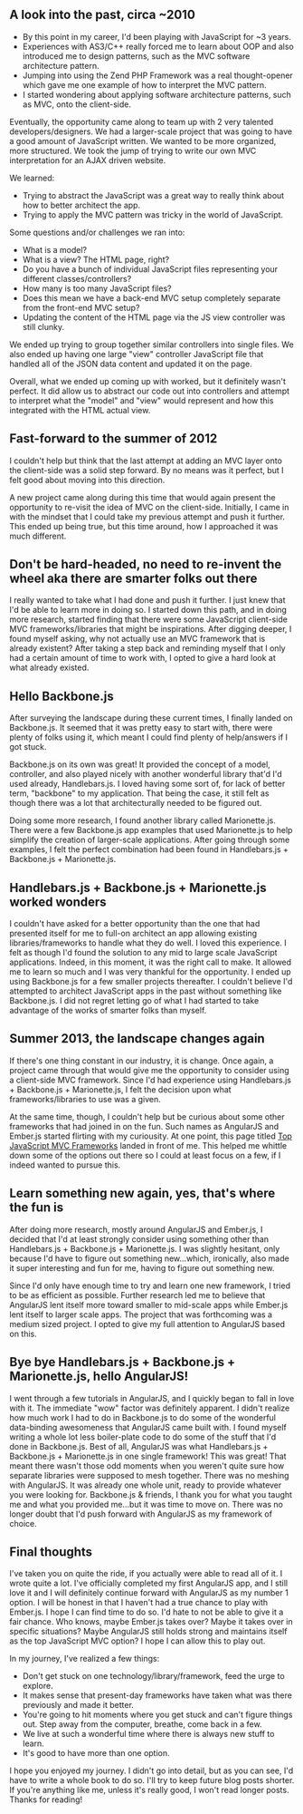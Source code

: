 ## A look into the past, circa ~2010

 - By this point in my career, I'd been playing with JavaScript for ~3 years. 
 - Experiences with AS3/C++ really forced me to learn about OOP and also introduced me to design patterns, such as the MVC software architecture pattern.
 - Jumping into using the Zend PHP Framework was a real thought-opener which gave me one example of how to interpret the MVC pattern.
 - I started wondering about applying software architecture patterns, such as MVC, onto the client-side.

Eventually, the opportunity came along to team up with 2 very talented developers/designers. We had a larger-scale project that was going to have a good amount of JavaScript written. We wanted to be more organized, more structured. We took the jump of trying to write our own MVC interpretation for an AJAX driven website.

We learned:

 - Trying to abstract the JavaScript was a great way to really think about how to better architect the app.
 - Trying to apply the MVC pattern was tricky in the world of JavaScript.

Some questions and/or challenges we ran into:

 - What is a model?
 - What is a view? The HTML page, right?
 - Do you have a bunch of individual JavaScript files representing your different classes/controllers?
 - How many is too many JavaScript files?
 - Does this mean we have a back-end MVC setup completely separate from the front-end MVC setup?
 - Updating the content of the HTML page via the JS view controller was still clunky.

We ended up trying to group together similar controllers into single files. We also ended up having one large "view" controller JavaScript file that handled all of the JSON data content and updated it on the page.

Overall, what we ended up coming up with worked, but it definitely wasn't perfect. It did allow us to abstract our code out into controllers and attempt to interpret what the "model" and "view" would represent and how this integrated with the HTML actual view.

## Fast-forward to the summer of 2012

I couldn't help but think that the last attempt at adding an MVC layer onto the client-side was a solid step forward. By no means was it perfect, but I felt good about moving into this direction.

A new project came along during this time that would again present the opportunity to re-visit the idea of MVC on the client-side. Initially, I came in with the mindset that I could take my previous attempt and push it further. This ended up being true, but this time around, how I approached it was much different.

## Don't be hard-headed, no need to re-invent the wheel aka there are smarter folks out there

I really wanted to take what I had done and push it further. I just knew that I'd be able to learn more in doing so. I started down this path, and in doing more research, started finding that there were some JavaScript client-side MVC frameworks/libraries that might be inspirations. After digging deeper, I found myself asking, why not actually use an MVC framework that is already existent? After taking a step back and reminding myself that I only had a certain amount of time to work with, I opted to give a hard look at what already existed.

## Hello Backbone.js

After surveying the landscape during these current times, I finally landed on Backbone.js. It seemed that it was pretty easy to start with, there were plenty of folks using it, which meant I could find plenty of help/answers if I got stuck.

Backbone.js on its own was great! It provided the concept of a model, controller, and also played nicely with another wonderful library that'd I'd used already, Handlebars.js. I loved having some sort of, for lack of better term, "backbone" to my application. That being the case, it still felt as though there was a lot that architecturally needed to be figured out.

Doing some more research, I found another library called Marionette.js. There were a few Backbone.js app examples that used Marionette.js to help simplify the creation of larger-scale applications. After going through some examples, I felt the perfect combination had been found in Handlebars.js + Backbone.js + Marionette.js.

## Handlebars.js + Backbone.js + Marionette.js worked wonders

I couldn't have asked for a better opportunity than the one that had presented itself for me to full-on architect an app allowing existing libraries/frameworks to handle what they do well. I loved this experience. I felt as though I'd found the solution to any mid to large scale JavaScript applications. Indeed, in this moment, it was the right call to make. It allowed me to learn so much and I was very thankful for the opportunity. I ended up using Backbone.js for a few smaller projects thereafter. I couldn't believe I'd attempted to architect JavaScript apps in the past without something like Backbone.js. I did not regret letting go of what I had started to take advantage of the works of smarter folks than myself.

## Summer 2013, the landscape changes again

If there's one thing constant in our industry, it is change. Once again, a project came through that would give me the opportunity to consider using a client-side MVC framework. Since I'd had experience using Handlebars.js + Backbone.js + Marionette.js, I felt the decision upon what frameworks/libraries to use was a given.

At the same time, though, I couldn't help but be curious about some other frameworks that had joined in on the fun. Such names as AngularJS and Ember.js started flirting with my curiousity. At one point, this page titled [Top JavaScript MVC Frameworks](http://www.infoq.com/research/top-javascript-mvc-frameworks) landed in front of me. This helped me whittle down some of the options out there so I could at least focus on a few, if I indeed wanted to pursue this.

## Learn something new again, yes, that's where the fun is

After doing more research, mostly around AngularJS and Ember.js, I decided that I'd at least strongly consider using something other than Handlebars.js + Backbone.js + Marionette.js. I was slightly hesitant, only because I'd have to figure out something new...which, ironically, also made it super interesting and fun for me, having to figure out something new.

Since I'd only have enough time to try and learn one new framework, I tried to be as efficient as possible. Further research led me to believe that AngularJS lent itself more toward smaller to mid-scale apps while Ember.js lent itself to larger scale apps. The project that was forthcoming was a medium sized project. I opted to give my full attention to AngularJS based on this.

## Bye bye Handlebars.js + Backbone.js + Marionette.js, hello AngularJS!

I went through a few tutorials in AngularJS, and I quickly began to fall in love with it. The immediate "wow" factor was definitely apparent. I didn't realize how much work I had to do in Backbone.js to do some of the wonderful data-binding awesomeness that AngularJS came built with. I found myself writing a whole lot less boiler-plate code to do some of the stuff that I'd done in Backbone.js. Best of all, AngularJS was what Handlebars.js + Backbone.js + Marionette.js in one single framework! This was great! That meant there wasn't those odd moments when you weren't quite sure how separate libraries were supposed to mesh together. There was no meshing with AngularJS. It was already one whole unit, ready to provide whatever you were looking for. Backbone.js & friends, I thank you for what you taught me and what you provided me...but it was time to move on. There was no longer doubt that I'd push forward with AngularJS as my framework of choice.

## Final thoughts

I've taken you on quite the ride, if you actually were able to read all of it. I wrote quite a lot. I've officially completed my first AngularJS app, and I still love it and I will definitely continue forward with AngularJS as my number 1 option. I will be honest in that I haven't had a true chance to play with Ember.js. I hope I can find time to do so. I'd hate to not be able to give it a fair chance. Who knows, maybe Ember.js takes over? Maybe it takes over in specific situations? Maybe AngularJS still holds strong and maintains itself as the top JavaScript MVC option? I hope I can allow this to play out.

In my journey, I've realized a few things:

- Don't get stuck on one technology/library/framework, feed the urge to explore.
- It makes sense that present-day frameworks have taken what was there previously and made it better.
- You're going to hit moments where you get stuck and can't figure things out. Step away from the computer, breathe, come back in a few.
- We live at such a wonderful time where there is always new stuff to learn.
- It's good to have more than one option.

I hope you enjoyed my journey. I didn't go into detail, but as you can see, I'd have to write a whole book to do so. I'll try to keep future blog posts shorter. If you're anything like me, unless it's really good, I won't read longer posts. Thanks for reading!